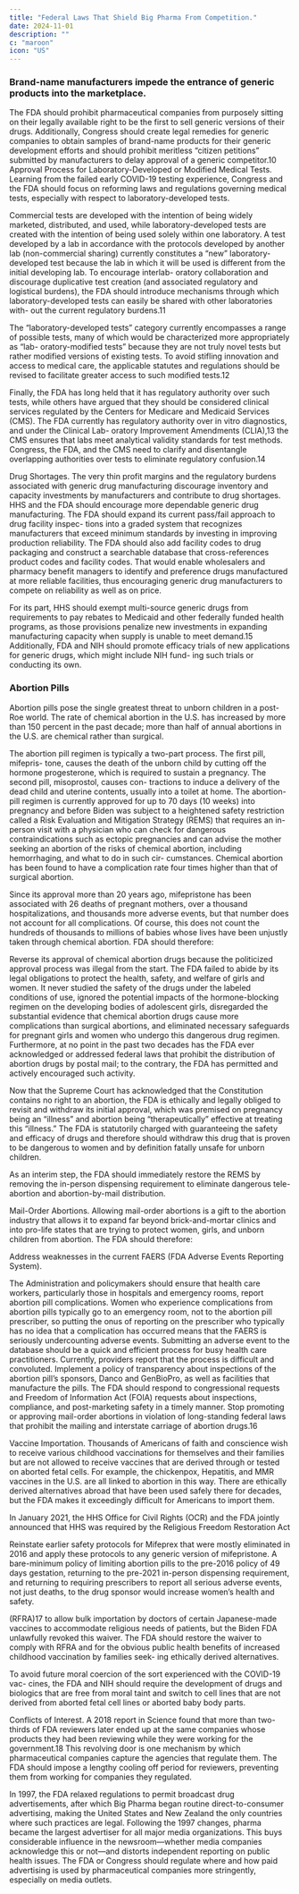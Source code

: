 ```yaml
---
title: "Federal Laws That Shield Big Pharma From Competition."
date: 2024-11-01
description: ""
c: "maroon"
icon: "US"
---
```

 

### Brand-name manufacturers impede the entrance of generic products into the marketplace. 

The FDA should prohibit pharmaceutical companies from purposely sitting on their legally available right to be the first to sell generic versions of their drugs. Additionally, Congress should create legal remedies for generic companies to obtain samples of brand-name products for their generic development efforts and should prohibit meritless “citizen petitions” submitted by manufacturers to delay approval of a generic competitor.10 Approval Process for Laboratory-Developed or Modified Medical Tests. Learning from the failed early COVID-19 testing experience, Congress and the FDA should focus on reforming laws and regulations governing medical tests, especially with respect to laboratory-developed tests.

Commercial tests are developed with the intention of being widely marketed,
distributed, and used, while laboratory-developed tests are created with the
intention of being used solely within one laboratory. A test developed by a lab in
accordance with the protocols developed by another lab (non-commercial sharing)
currently constitutes a “new” laboratory-developed test because the lab in which
it will be used is different from the initial developing lab. To encourage interlab-
oratory collaboration and discourage duplicative test creation (and associated
regulatory and logistical burdens), the FDA should introduce mechanisms through
which laboratory-developed tests can easily be shared with other laboratories with-
out the current regulatory burdens.11

The “laboratory-developed tests” category currently encompasses a range of
possible tests, many of which would be characterized more appropriately as “lab-
oratory-modified tests” because they are not truly novel tests but rather modified
versions of existing tests. To avoid stifling innovation and access to medical care,
the applicable statutes and regulations should be revised to facilitate greater access
to such modified tests.12

Finally, the FDA has long held that it has regulatory authority over such tests,
while others have argued that they should be considered clinical services regulated
by the Centers for Medicare and Medicaid Services (CMS). The FDA currently
has regulatory authority over in vitro diagnostics, and under the Clinical Lab-
oratory Improvement Amendments (CLIA),13 the CMS ensures that labs meet
analytical validity standards for test methods. Congress, the FDA, and the CMS
need to clarify and disentangle overlapping authorities over tests to eliminate
regulatory confusion.14

Drug Shortages. The very thin profit margins and the regulatory burdens
associated with generic drug manufacturing discourage inventory and capacity
investments by manufacturers and contribute to drug shortages. HHS and the FDA
should encourage more dependable generic drug manufacturing.
The FDA should expand its current pass/fail approach to drug facility inspec-
tions into a graded system that recognizes manufacturers that exceed minimum
standards by investing in improving production reliability. The FDA should also
add facility codes to drug packaging and construct a searchable database that
cross-references product codes and facility codes. That would enable wholesalers
and pharmacy benefit managers to identify and preference drugs manufactured at
more reliable facilities, thus encouraging generic drug manufacturers to compete
on reliability as well as on price.

For its part, HHS should exempt multi-source generic drugs from requirements
to pay rebates to Medicaid and other federally funded health programs, as those
provisions penalize new investments in expanding manufacturing capacity when
supply is unable to meet demand.15 Additionally, FDA and NIH should promote
efficacy trials of new applications for generic drugs, which might include NIH fund-
ing such trials or conducting its own.


### Abortion Pills

Abortion pills pose the single greatest threat to unborn children in a post-Roe world. The rate of chemical abortion in the U.S. has increased by more than 150 percent in the past decade; more than half of annual abortions
in the U.S. are chemical rather than surgical.

The abortion pill regimen is typically a two-part process. The first pill, mifepris-
tone, causes the death of the unborn child by cutting off the hormone progesterone,
which is required to sustain a pregnancy. The second pill, misoprostol, causes con-
tractions to induce a delivery of the dead child and uterine contents, usually into a
toilet at home. The abortion-pill regimen is currently approved for up to 70 days
(10 weeks) into pregnancy and before Biden was subject to a heightened safety
restriction called a Risk Evaluation and Mitigation Strategy (REMS) that requires
an in-person visit with a physician who can check for dangerous contraindications
such as ectopic pregnancies and can advise the mother seeking an abortion of the
risks of chemical abortion, including hemorrhaging, and what to do in such cir-
cumstances. Chemical abortion has been found to have a complication rate four
times higher than that of surgical abortion.

Since its approval more than 20 years ago, mifepristone has been associated with
26 deaths of pregnant mothers, over a thousand hospitalizations, and thousands
more adverse events, but that number does not account for all complications. Of
course, this does not count the hundreds of thousands to millions of babies whose
lives have been unjustly taken through chemical abortion. FDA should therefore:

Reverse its approval of chemical abortion drugs because the
politicized approval process was illegal from the start. The FDA
failed to abide by its legal obligations to protect the health, safety, and
welfare of girls and women. It never studied the safety of the drugs
under the labeled conditions of use, ignored the potential impacts of the
hormone-blocking regimen on the developing bodies of adolescent girls,
disregarded the substantial evidence that chemical abortion drugs cause
more complications than surgical abortions, and eliminated necessary
safeguards for pregnant girls and women who undergo this dangerous drug
regimen. Furthermore, at no point in the past two decades has the FDA ever
acknowledged or addressed federal laws that prohibit the distribution of
abortion drugs by postal mail; to the contrary, the FDA has permitted and
actively encouraged such activity.

Now that the Supreme Court has acknowledged that the Constitution
contains no right to an abortion, the FDA is ethically and legally obliged to
revisit and withdraw its initial approval, which was premised on pregnancy
being an “illness” and abortion being “therapeutically” effective at treating
this “illness.” The FDA is statutorily charged with guaranteeing the
safety and efficacy of drugs and therefore should withdraw this drug that
is proven to be dangerous to women and by definition fatally unsafe for
unborn children.

As an interim step, the FDA should immediately restore the REMS by removing
the in-person dispensing requirement to eliminate dangerous tele-abortion and
abortion-by-mail distribution.

Mail-Order Abortions. Allowing mail-order abortions is a gift to the abortion
industry that allows it to expand far beyond brick-and-mortar clinics and into pro-life states that are trying to protect women, girls, and unborn children from
abortion. The FDA should therefore:

Address weaknesses in the current FAERS (FDA Adverse Events Reporting System).

The Administration and policymakers should ensure that health care workers, particularly those in hospitals and emergency rooms, report abortion pill complications. Women who experience complications from abortion pills typically go to an emergency room, not to the abortion pill prescriber, so putting the onus of reporting on the prescriber who typically has no idea that a complication has occurred means that the FAERS is seriously undercounting adverse events. Submitting an adverse event to the database should be a quick and efficient process for busy health care practitioners. Currently, providers report that the process is difficult and convoluted. Implement a policy of transparency about inspections of the abortion pill’s sponsors, Danco and GenBioPro, as well as facilities that manufacture the pills. The FDA should respond to congressional requests and Freedom of Information Act (FOIA) requests about inspections, compliance, and post-marketing safety in a timely manner. Stop promoting or approving mail-order abortions in violation of long-standing federal laws that prohibit the mailing and interstate carriage of abortion drugs.16

Vaccine Importation. Thousands of Americans of faith and conscience wish
to receive various childhood vaccinations for themselves and their families but are
not allowed to receive vaccines that are derived through or tested on aborted fetal
cells. For example, the chickenpox, Hepatitis, and MMR vaccines in the U.S. are all
linked to abortion in this way. There are ethically derived alternatives abroad that
have been used safely there for decades, but the FDA makes it exceedingly difficult
for Americans to import them.

In January 2021, the HHS Office for Civil Rights (OCR) and the FDA jointly
announced that HHS was required by the Religious Freedom Restoration Act

Reinstate earlier safety protocols for Mifeprex that were mostly
eliminated in 2016 and apply these protocols to any generic version
of mifepristone. A bare-minimum policy of limiting abortion pills to the
pre-2016 policy of 49 days gestation, returning to the pre-2021 in-person
dispensing requirement, and returning to requiring prescribers to report all
serious adverse events, not just deaths, to the drug sponsor would increase
women’s health and safety.﻿

(RFRA)17 to allow bulk importation by doctors of certain Japanese-made vaccines
to accommodate religious needs of patients, but the Biden FDA unlawfully revoked
this waiver. The FDA should restore the waiver to comply with RFRA and for the
obvious public health benefits of increased childhood vaccination by families seek-
ing ethically derived alternatives.

To avoid future moral coercion of the sort experienced with the COVID-19 vac- cines, the FDA and NIH should require the development of drugs and biologics that are free from moral taint and switch to cell lines that are not derived from aborted fetal cell lines or aborted baby body parts.

Conflicts of Interest. A 2018 report in Science found that more than two-thirds of FDA reviewers later ended up at the same companies whose products they had been reviewing while they were working for the government.18 This revolving door is one mechanism by which pharmaceutical companies capture the agencies that regulate them. The FDA should impose a lengthy cooling off period for reviewers, preventing them from working for companies they regulated.

In 1997, the FDA relaxed regulations to permit broadcast drug advertisements, after which Big Pharma began routine direct-to-consumer advertising, making the United States and New Zealand the only countries where such practices are legal. Following the 1997 changes, pharma became the largest advertiser for all major media organizations. This buys considerable influence in the newsroom—whether media companies acknowledge this or not—and distorts independent reporting on public health issues. The FDA or Congress should regulate where and how paid advertising is used by pharmaceutical companies more stringently, especially on media outlets.

